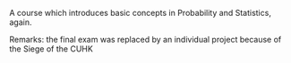 A course which introduces basic concepts in Probability and Statistics, again.

Remarks: the final exam was replaced by an individual project because of the Siege of the CUHK
